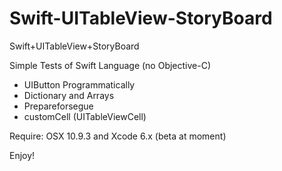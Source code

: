 Swift-UITableView-StoryBoard
============================

Swift+UITableView+StoryBoard

Simple Tests of Swift Language (no Objective-C)

+ UIButton Programmatically
+ Dictionary and Arrays
+ Prepareforsegue
+ customCell (UITableViewCell)

Require:
OSX 10.9.3 and Xcode 6.x (beta at moment)

Enjoy!
